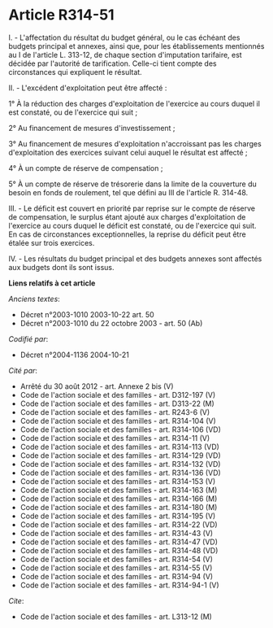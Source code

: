 # Article R314-51

I. - L'affectation du résultat du budget général, ou le cas échéant des budgets principal et annexes, ainsi que, pour les
établissements mentionnés au I de l'article L. 313-12, de chaque section d'imputation tarifaire, est décidée par l'autorité
de tarification. Celle-ci tient compte des circonstances qui expliquent le résultat.

II. - L'excédent d'exploitation peut être affecté :

1° À la réduction des charges d'exploitation de l'exercice au cours duquel il est constaté, ou de l'exercice qui suit ;

2° Au financement de mesures d'investissement ;

3° Au financement de mesures d'exploitation n'accroissant pas les charges d'exploitation des exercices suivant celui auquel
le résultat est affecté ;

4° À un compte de réserve de compensation ;

5° À un compte de réserve de trésorerie dans la limite de la couverture du besoin en fonds de roulement, tel que défini au
III de l'article R. 314-48.

III. - Le déficit est couvert en priorité par reprise sur le compte de réserve de compensation, le surplus étant ajouté aux
charges d'exploitation de l'exercice au cours duquel le déficit est constaté, ou de l'exercice qui suit. En cas de
circonstances exceptionnelles, la reprise du déficit peut être étalée sur trois exercices.

IV. - Les résultats du budget principal et des budgets annexes sont affectés aux budgets dont ils sont issus.

**Liens relatifs à cet article**

_Anciens textes_:

  - Décret n°2003-1010 2003-10-22 art. 50
  - Décret n°2003-1010 du 22 octobre 2003 - art. 50 (Ab)

_Codifié par_:

  - Décret n°2004-1136 2004-10-21

_Cité par_:

  - Arrêté du 30 août 2012 - art. Annexe 2 bis (V)
  - Code de l'action sociale et des familles - art. D312-197 (V)
  - Code de l'action sociale et des familles - art. D313-22 (M)
  - Code de l'action sociale et des familles - art. R243-6 (V)
  - Code de l'action sociale et des familles - art. R314-104 (V)
  - Code de l'action sociale et des familles - art. R314-106 (VD)
  - Code de l'action sociale et des familles - art. R314-11 (V)
  - Code de l'action sociale et des familles - art. R314-113 (VD)
  - Code de l'action sociale et des familles - art. R314-129 (VD)
  - Code de l'action sociale et des familles - art. R314-132 (VD)
  - Code de l'action sociale et des familles - art. R314-136 (VD)
  - Code de l'action sociale et des familles - art. R314-153 (V)
  - Code de l'action sociale et des familles - art. R314-163 (M)
  - Code de l'action sociale et des familles - art. R314-166 (M)
  - Code de l'action sociale et des familles - art. R314-180 (M)
  - Code de l'action sociale et des familles - art. R314-195 (V)
  - Code de l'action sociale et des familles - art. R314-22 (VD)
  - Code de l'action sociale et des familles - art. R314-43 (V)
  - Code de l'action sociale et des familles - art. R314-47 (VD)
  - Code de l'action sociale et des familles - art. R314-48 (VD)
  - Code de l'action sociale et des familles - art. R314-54 (V)
  - Code de l'action sociale et des familles - art. R314-55 (V)
  - Code de l'action sociale et des familles - art. R314-94 (V)
  - Code de l'action sociale et des familles - art. R314-94-1 (V)

_Cite_:

  - Code de l'action sociale et des familles - art. L313-12 (M)
